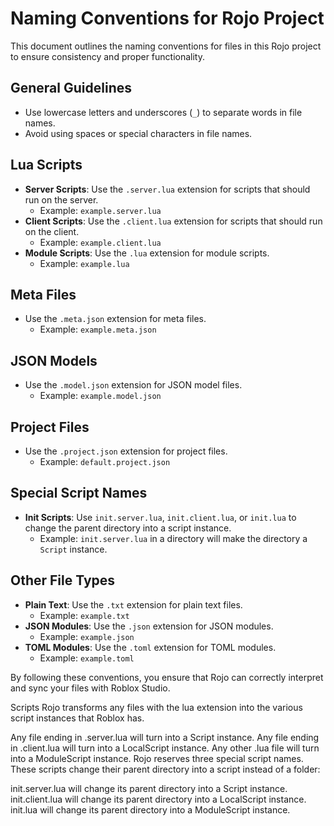 # Naming Conventions for Rojo Project

This document outlines the naming conventions for files in this Rojo project to ensure consistency and proper functionality.

## General Guidelines

- Use lowercase letters and underscores (`_`) to separate words in file names.
- Avoid using spaces or special characters in file names.

## Lua Scripts

- **Server Scripts**: Use the `.server.lua` extension for scripts that should run on the server.
  - Example: `example.server.lua`
- **Client Scripts**: Use the `.client.lua` extension for scripts that should run on the client.
  - Example: `example.client.lua`
- **Module Scripts**: Use the `.lua` extension for module scripts.
  - Example: `example.lua`

## Meta Files

- Use the `.meta.json` extension for meta files.
  - Example: `example.meta.json`

## JSON Models

- Use the `.model.json` extension for JSON model files.
  - Example: `example.model.json`

## Project Files

- Use the `.project.json` extension for project files.
  - Example: `default.project.json`

## Special Script Names

- **Init Scripts**: Use `init.server.lua`, `init.client.lua`, or `init.lua` to change the parent directory into a script instance.
  - Example: `init.server.lua` in a directory will make the directory a `Script` instance.

## Other File Types

- **Plain Text**: Use the `.txt` extension for plain text files.
  - Example: `example.txt`
- **JSON Modules**: Use the `.json` extension for JSON modules.
  - Example: `example.json`
- **TOML Modules**: Use the `.toml` extension for TOML modules.
  - Example: `example.toml`

By following these conventions, you ensure that Rojo can correctly interpret and sync your files with Roblox Studio.

Scripts
Rojo transforms any files with the lua extension into the various script instances that Roblox has.

Any file ending in .server.lua will turn into a Script instance.
Any file ending in .client.lua will turn into a LocalScript instance.
Any other .lua file will turn into a ModuleScript instance.
Rojo reserves three special script names. These scripts change their parent directory into a script instead of a folder:

init.server.lua will change its parent directory into a Script instance.
init.client.lua will change its parent directory into a LocalScript instance.
init.lua will change its parent directory into a ModuleScript instance.
